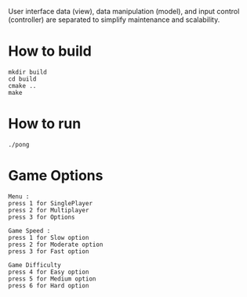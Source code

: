 
User interface data (view), data manipulation (model), and input control (controller) are separated to simplify maintenance and scalability.


# How to build
```
mkdir build
cd build
cmake ..
make

```
# How to run
```
./pong

```

# Game Options
```
Menu :
press 1 for SinglePlayer
press 2 for Multiplayer
press 3 for Options

Game Speed : 
press 1 for Slow option
press 2 for Moderate option
press 3 for Fast option

Game Difficulty
press 4 for Easy option
press 5 for Medium option
press 6 for Hard option


```